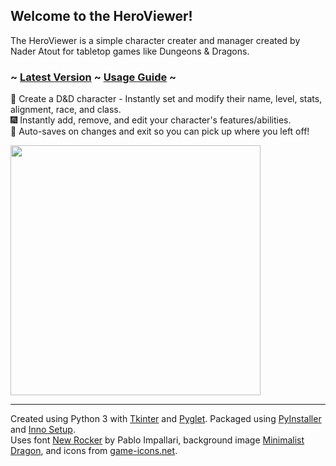## Welcome to the HeroViewer!
The HeroViewer is a simple character creater and manager created by Nader Atout for tabletop games like Dungeons & Dragons. 

### ~ [Latest Version] ~ [Usage Guide] ~
📜 Create a D&D character - Instantly set and modify their name, level, stats, alignment, race, and class.
<br> 🎆 Instantly add, remove, and edit your character's features/abilities.
<br> 💾 Auto-saves on changes and exit so you can pick up where you left off!

<!-- Demo Image of Software -->
<image align="center" src="https://user-images.githubusercontent.com/39421939/134977143-aaf2422e-ee89-4341-8a18-39fcf1ff8602.png" height="400"> 

---  
Created using Python 3 with [Tkinter] and [Pyglet]. Packaged using [PyInstaller] and [Inno Setup]. <br>
Uses font [New Rocker] by Pablo Impallari, background image [Minimalist Dragon], and icons from [game-icons.net].
  
<!-- Embedded Links -->
[Latest Version]:               https://github.com/naberatu/HeroViewer/releases
[Usage Guide]:                  https://github.com/naberatu/HeroViewer/blob/master/howtouse.md
[Tkinter]:                      https://docs.python.org/3/library/tkinter.html
[Pyglet]:                       https://pyglet.readthedocs.io/en/latest/
[PyInstaller]:                  https://www.pyinstaller.org/
[Inno Setup]:                   https://jrsoftware.org/isdl.php#stable
[New Rocker]:                   https://fonts.google.com/specimen/New+Rocker#standard-styles
[Minimalist Dragon]:            https://wallpaperaccess.com/minimalist-dragon 
[game-icons.net]:               https://game-icons.net/
